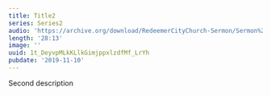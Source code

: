 ```yaml
---
title: Title2
series: Series2
audio: 'https://archive.org/download/RedeemerCityChurch-Sermon/Sermon%2020190929.mp3'
length: '28:13'
image: ''
uuid: 1t_DeyvpMLkKLlkGimjppxlzdfMf_LrYh
pubdate: '2019-11-10'
---
```

Second description

